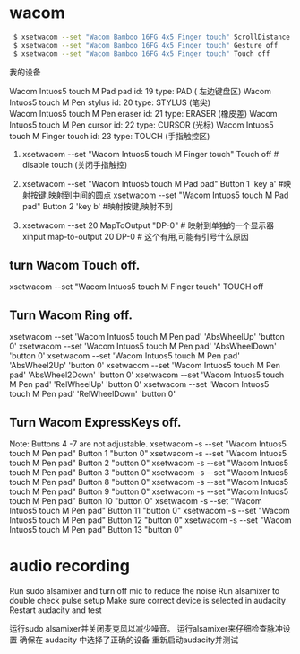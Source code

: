 # wacom
``` sh
 $ xsetwacom --set "Wacom Bamboo 16FG 4x5 Finger touch" ScrollDistance 50  # change scrolling speed
 $ xsetwacom --set "Wacom Bamboo 16FG 4x5 Finger touch" Gesture off        # disable multitouch gestures
 $ xsetwacom --set "Wacom Bamboo 16FG 4x5 Finger touch" Touch off          # disable touch
```  

 我的设备

Wacom Intuos5 touch M Pad pad   	id: 19	type: PAD      ( 左边键盘区) 
Wacom Intuos5 touch M Pen stylus	id: 20	type: STYLUS  (笔尖)  
Wacom Intuos5 touch M Pen eraser	id: 21	type: ERASER   (橡皮差) 
Wacom Intuos5 touch M Pen cursor	id: 22	type: CURSOR   (光标) 
Wacom Intuos5 touch M Finger touch	id: 23	type: TOUCH   (手指触控区) 


1. xsetwacom --set "Wacom Intuos5 touch M Finger touch" Touch off          # disable touch  (关闭手指触控)
2. xsetwacom --set "Wacom Intuos5 touch M Pad pad" Button 1 'key a'   #映射按键,映射到中间的圆点
xsetwacom --set "Wacom Intuos5 touch M Pad pad" Button 2 'key b'   #映射按键,映射不到

3. xsetwacom --set 20 MapToOutput "DP-0"  # 映射到单独的一个显示器
xinput map-to-output 20 DP-0   # 这个有用,可能有引号什么原因

## turn Wacom Touch off.
xsetwacom --set "Wacom Intuos5 touch M Finger touch" TOUCH off

## Turn Wacom Ring off.
xsetwacom --set 'Wacom Intuos5 touch M Pen pad' 'AbsWheelUp' 'button 0'
xsetwacom --set 'Wacom Intuos5 touch M Pen pad' 'AbsWheelDown' 'button 0'
xsetwacom --set 'Wacom Intuos5 touch M Pen pad' 'AbsWheel2Up' 'button 0'
xsetwacom --set 'Wacom Intuos5 touch M Pen pad' 'AbsWheel2Down' 'button 0'
xsetwacom --set 'Wacom Intuos5 touch M Pen pad' 'RelWheelUp' 'button 0'
xsetwacom --set 'Wacom Intuos5 touch M Pen pad' 'RelWheelDown' 'button 0'

## Turn Wacom ExpressKeys off.
Note: Buttons 4 -7 are not adjustable.
xsetwacom -s --set "Wacom Intuos5 touch M Pen pad" Button 1 "button 0"
xsetwacom -s --set "Wacom Intuos5 touch M Pen pad" Button 2 "button 0"
xsetwacom -s --set "Wacom Intuos5 touch M Pen pad" Button 3 "button 0"
xsetwacom -s --set "Wacom Intuos5 touch M Pen pad" Button 8 "button 0"
xsetwacom -s --set "Wacom Intuos5 touch M Pen pad" Button 9 "button 0"
xsetwacom -s --set "Wacom Intuos5 touch M Pen pad" Button 10 "button 0"
xsetwacom -s --set "Wacom Intuos5 touch M Pen pad" Button 11 "button 0"
xsetwacom -s --set "Wacom Intuos5 touch M Pen pad" Button 12 "button 0"
xsetwacom -s --set "Wacom Intuos5 touch M Pen pad" Button 13 "button 0"

# audio recording
Run sudo alsamixer and turn off mic to reduce the noise
Run alsamixer to double check pulse setup
Make sure correct device is selected in audacity
Restart audacity and test

运行sudo alsamixer并关闭麦克风以减少噪音。
运行alsamixer来仔细检查脉冲设置
确保在 audacity 中选择了正确的设备
重新启动audacity并测试
